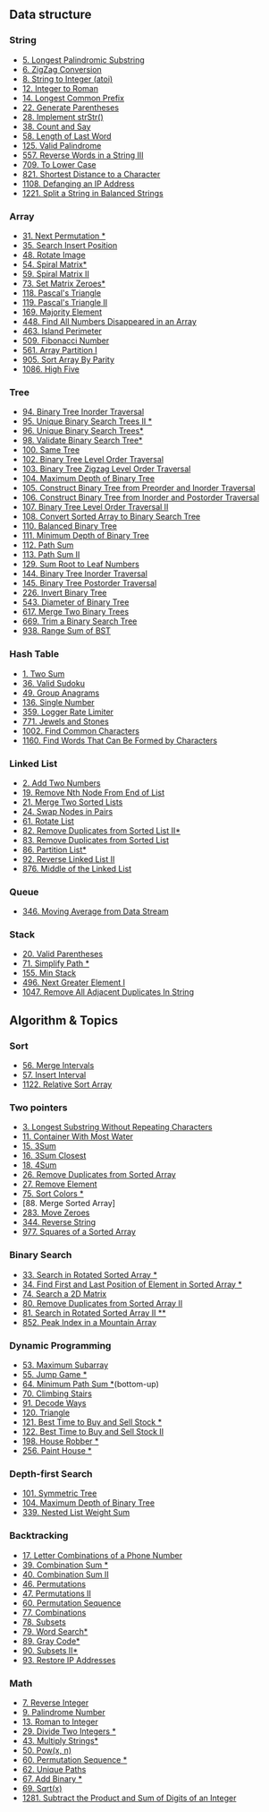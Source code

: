 ## Data structure

### String
  - [5. Longest Palindromic Substring](https://github.com/cl2333/Leetcode/blob/master/Python/Medium/5.%20Longest%20Palindromic%20Substring.py)
  - [6. ZigZag Conversion](https://github.com/cl2333/Leetcode/blob/master/Python/Medium/6.%20ZigZag%20Conversion.py)
  - [8. String to Integer (atoi)](https://github.com/cl2333/Leetcode/blob/master/Python/Medium/8.%20String%20to%20Integer%20(atoi).py)
  - [12. Integer to Roman]()
  - [14. Longest Common Prefix](https://github.com/cl2333/Leetcode/blob/master/Python/Easy/14.%20Longest%20Common%20Prefix.py)
  - [22. Generate Parentheses]()
  - [28. Implement strStr()]()
  - [38. Count and Say]()
  - [58. Length of Last Word]()
  - [125. Valid Palindrome]()
  - [557. Reverse Words in a String III](https://github.com/cl2333/Leetcode/blob/master/Python/Easy/557.%20Reverse%20Words%20in%20a%20String%20III.py)
  - [709. To Lower Case](https://github.com/cl2333/Leetcode/blob/master/Python/Easy/709.%20To%20Lower%20Case.py)
  - [821. Shortest Distance to a Character](https://github.com/cl2333/Leetcode/blob/master/Python/Easy/821.%20Shortest%20Distance%20to%20a%20Character.py)
  - [1108. Defanging an IP Address](https://github.com/cl2333/Leetcode/blob/master/Python/Easy/1108.%20Defanging%20an%20IP%20Address.py)
  - [1221. Split a String in Balanced Strings](https://github.com/cl2333/Leetcode/blob/master/Python/Easy/1221.%20Split%20a%20String%20in%20Balanced%20Strings.py)


### Array
  - [31. Next Permutation *]()
  - [35. Search Insert Position]( )
  - [48. Rotate Image]()
  - [54. Spiral Matrix*]()
  - [59. Spiral Matrix II]()
  - [73. Set Matrix Zeroes*]()
  - [118. Pascal's Triangle]()
  - [119. Pascal's Triangle II]()
  - [169. Majority Element](https://github.com/cl2333/Leetcode/blob/master/Python/Easy/169.%20Majority%20Element.py) 
  - [448. Find All Numbers Disappeared in an Array](https://github.com/cl2333/Leetcode/blob/master/Python/Easy/448.%20Find%20All%20Numbers%20Disappeared%20in%20an%20Array.py)
  - [463. Island Perimeter](https://github.com/cl2333/Leetcode/blob/master/Python/Easy/463.%20Island%20Perimeter.py) 
  - [509. Fibonacci Number](https://github.com/cl2333/Leetcode/blob/master/Python/Easy/509.%20Fibonacci%20Number.py) 
  - [561. Array Partition I](https://github.com/cl2333/Leetcode/blob/master/Python/Easy/561.%20Array%20Partition%20I.py) 
  - [905. Sort Array By Parity](https://github.com/cl2333/Leetcode/blob/master/Python/Easy/905.%20Sort%20Array%20By%20Parity.py) 
  - [1086. High Five](https://github.com/cl2333/Leetcode/blob/master/Python/Easy/1086.%20High%20Five.py) 

### Tree
  - [94. Binary Tree Inorder Traversal]()
  - [95. Unique Binary Search Trees II *]()
  - [96. Unique Binary Search Trees*]()
  - [98. Validate Binary Search Tree*]()
  - [100. Same Tree]()
  - [102. Binary Tree Level Order Traversal]()
  - [103. Binary Tree Zigzag Level Order Traversal]()
  - [104. Maximum Depth of Binary Tree]()
  - [105. Construct Binary Tree from Preorder and Inorder Traversal]()
  - [106. Construct Binary Tree from Inorder and Postorder Traversal]()
  - [107. Binary Tree Level Order Traversal II]()
  - [108. Convert Sorted Array to Binary Search Tree]()
  - [110. Balanced Binary Tree]()
  - [111. Minimum Depth of Binary Tree]()
  - [112. Path Sum]()
  - [113. Path Sum II]()
  - [129. Sum Root to Leaf Numbers]()
  - [144. Binary Tree Inorder Traversal]()
  - [145. Binary Tree Postorder Traversal]()
  - [226. Invert Binary Tree](https://github.com/cl2333/Leetcode/blob/master/Python/Easy/226.%Invert%%20Binary%20Trees.py)
  - [543. Diameter of Binary Tree ](https://github.com/cl2333/Leetcode/blob/master/Python/Easy/543.%20Diameter%20of%20Binary%20Tree.py) 
  - [617. Merge Two Binary Trees](https://github.com/cl2333/Leetcode/blob/master/Python/Easy/617.%20Merge%20Two%20Binary%20Trees.py) 
  - [669. Trim a Binary Search Tree](https://github.com/cl2333/Leetcode/blob/master/Python/Easy/669.%20Trim%20a%20Binary%20Search%20Tree.py) 
  - [938. Range Sum of BST](https://github.com/cl2333/Leetcode/blob/master/Python/Easy/938.%20Range%20Sum%20of%20BST.py) 

### Hash Table
  - [1. Two Sum](https://github.com/cl2333/Leetcode/blob/master/Python/Easy/1.%20Two%20Sum.py) 
  - [36. Valid Sudoku]()
  - [49. Group Anagrams]()
  - [136. Single Number](https://github.com/cl2333/Leetcode/blob/master/Python/Easy/136.%20Single%20Number.py) 
  - [359. Logger Rate Limiter](https://github.com/cl2333/Leetcode/blob/master/Python/Easy/359.%20Logger%20Rate%20Limiter.py) 
  - [771. Jewels and Stones](https://github.com/cl2333/Leetcode/blob/master/Python/Easy/771.%20Jewels%20and%20Stones.py) 
  - [1002. Find Common Characters](https://github.com/cl2333/Leetcode/blob/master/Python/Easy/1002.%20Find%20Common%20Characters.py) 
  - [1160. Find Words That Can Be Formed by Characters](https://github.com/cl2333/Leetcode/blob/master/Python/Easy/1160.%20Find%20Words%20That%20Can%20Be%20Formed%20by%20Characters.py) 

### Linked List
  - [2. Add Two Numbers]()
  - [19. Remove Nth Node From End of List]()
  - [21. Merge Two Sorted Lists]()
  - [24. Swap Nodes in Pairs]()
  - [61. Rotate List]()
  - [82. Remove Duplicates from Sorted List II*]()
  - [83. Remove Duplicates from Sorted List]()
  - [86. Partition List*]()
  - [92. Reverse Linked List II]()
  - [876. Middle of the Linked List](https://github.com/cl2333/Leetcode/blob/master/Python/Easy/876.%20Middle%20of%20the%20Linked%20List.py) 

### Queue
  - [346. Moving Average from Data Stream](https://github.com/cl2333/Leetcode/blob/master/Python/Easy/346.%20Moving%20Average%20from%20Data%20Stream.py)

### Stack
  - [20. Valid Parentheses](https://github.com/cl2333/Leetcode/blob/master/Python/Easy/20.%20Valid%20Parentheses.py)
  - [71. Simplify Path *]()
  - [155. Min Stack](https://github.com/cl2333/Leetcode/blob/master/Python/Easy/155.%20Min%20Stack.py)
  - [496. Next Greater Element I](https://github.com/cl2333/Leetcode/blob/master/Python/Easy/496.%20Next%20Greater%20Element%20I.py)
  - [1047. Remove All Adjacent Duplicates In String](https://github.com/cl2333/Leetcode/blob/master/Python/Easy/1047.%20Remove%20All%20Adjacent%20Duplicates%20In%20String.py)


## Algorithm & Topics
### Sort
  - [56. Merge Intervals]()
  - [57. Insert Interval]()
  - [1122. Relative Sort Array](https://github.com/cl2333/Leetcode/blob/master/Python/Easy/1122.%20Relative%20Sort%20Array.py)

### Two pointers
  - [3. Longest Substring Without Repeating Characters]( )
  - [11. Container With Most Water]( )
  - [15. 3Sum](https://github.com/cl2333/Leetcode/blob/master/Python/Medium/15.%203Sum.py)
  - [16. 3Sum Closest](https://github.com/cl2333/Leetcode/blob/master/Python/Medium/16.%203Sum%20Closest.py)
  - [18. 4Sum]()
  - [26. Remove Duplicates from Sorted Array]()
  - [27. Remove Element]()
  - [75. Sort Colors *]()
  - [88. Merge Sorted Array]
  - [283. Move Zeroes](https://github.com/cl2333/Leetcode/blob/master/Python/Easy/283.%20Move%20Zeroes.py)
  - [344. Reverse String](https://github.com/cl2333/Leetcode/blob/master/Python/Easy/344.%20Reverse%20String.py)
  - [977. Squares of a Sorted Array](https://github.com/cl2333/Leetcode/blob/master/Python/Easy/977.%20Squares%20of%20a%20Sorted%20Array.py)

### Binary Search
  - [33. Search in Rotated Sorted Array *]()
  - [34. Find First and Last Position of Element in Sorted Array *]()
  - [74. Search a 2D Matrix]()
  - [80. Remove Duplicates from Sorted Array II]()
  - [81. Search in Rotated Sorted Array II **]()
  - [852. Peak Index in a Mountain Array](https://github.com/cl2333/Leetcode/blob/master/Python/Easy/852.%20Peak%20Index%20in%20a%20Mountain%20Array.py)

### Dynamic Programming
 - [53. Maximum Subarray](https://github.com/cl2333/Leetcode/blob/master/Python/Easy/53.%20Maximum%20Subarray.py)
 - [55. Jump Game *]()
 - [64. Minimum Path Sum *]()(bottom-up)
 - [70. Climbing Stairs](https://github.com/cl2333/Leetcode/blob/master/Python/Easy/70.%20Climbing%20Stairs.py)
 - [91. Decode Ways]()
 - [120. Triangle]()
 - [121. Best Time to Buy and Sell Stock *](https://github.com/cl2333/Leetcode/blob/master/Python/Easy/121.%20Best%20Time%20to%20Buy%20and%20Sell%20Stock.py)
 - [122. Best Time to Buy and Sell Stock II]()
 - [198. House Robber *](https://github.com/cl2333/Leetcode/blob/master/Python/Easy/198.%20House%20Robber.py)
 - [256. Paint House *](https://github.com/cl2333/Leetcode/blob/master/Python/Easy/256.%20Paint%20House.py)

### Depth-first Search  
  - [101. Symmetric Tree](https://github.com/cl2333/Leetcode/blob/master/Python/Easy/101.%20Symmetric%20Tree.py)
  - [104. Maximum Depth of Binary Tree](https://github.com/cl2333/Leetcode/blob/master/Python/Easy/104.%20Maximum%20Depth%20of%20Binary%20Tree.py)
  - [339. Nested List Weight Sum](https://github.com/cl2333/Leetcode/blob/master/Python/Easy/339.%20Nested%20List%20Weight%20Sum.py)

### Backtracking
  - [17. Letter Combinations of a Phone Number]( )
  - [39. Combination Sum *]()
  - [40. Combination Sum II]()
  - [46. Permutations]()
  - [47. Permutations II]()
  - [60. Permutation Sequence]()
  - [77. Combinations]()
  - [78. Subsets]()
  - [79. Word Search*]()
  - [89. Gray Code*]()
  - [90. Subsets II*]()
  - [93. Restore IP Addresses]()

### Math
  - [7. Reverse Integer]()
  - [9. Palindrome Number]()
  - [13. Roman to Integer]()
  - [29. Divide Two Integers *]()
  - [43. Multiply Strings*]()
  - [50. Pow(x, n)]()
  - [60. Permutation Sequence *]()
  - [62. Unique Paths]()
  - [67. Add Binary *]()
  - [69. Sqrt(x)]()
  - [1281. Subtract the Product and Sum of Digits of an Integer](https://github.com/cl2333/Leetcode/blob/master/Python/Easy/1281.%20Subtract%20the%20Product%20and%20Sum%20of%20Digits%20of%20an%20Integer.py)